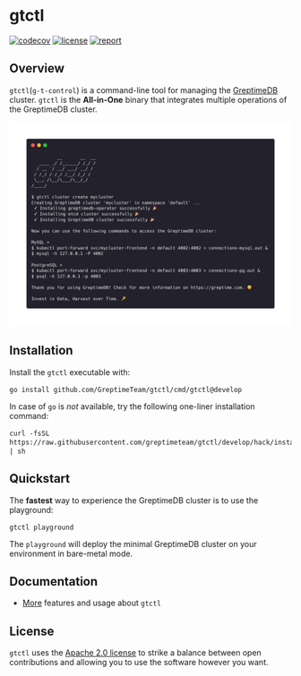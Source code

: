 # gtctl

[![codecov](https://codecov.io/github/GreptimeTeam/gtctl/branch/develop/graph/badge.svg?token=287NUSEH5D)](https://app.codecov.io/github/GreptimeTeam/gtctl/tree/develop)
[![license](https://img.shields.io/github/license/GreptimeTeam/gtctl)](https://github.com/GreptimeTeam/gtctl/blob/develop/LICENSE)
[![report](https://goreportcard.com/badge/github.com/GreptimeTeam/gtctl)](https://goreportcard.com/report/github.com/GreptimeTeam/gtctl)

## Overview

`gtctl`(`g-t-control`) is a command-line tool for managing the [GreptimeDB](https://github.com/GrepTimeTeam/greptimedb) cluster. `gtctl` is the **All-in-One** binary that integrates multiple operations of the GreptimeDB cluster.

<p align="center">
<img alt="screenshot" src="./docs/images/screenshot.png" width="800px">
</p>

## Installation

Install the `gtctl` executable with:

```shell
go install github.com/GreptimeTeam/gtctl/cmd/gtctl@develop
```

In case of `go` is _not_ available, try the following one-liner installation command:

```shell
curl -fsSL https://raw.githubusercontent.com/greptimeteam/gtctl/develop/hack/install.sh | sh
```

## Quickstart

The **fastest** way to experience the GreptimeDB cluster is to use the playground:

```shell
gtctl playground
```

The `playground` will deploy the minimal GreptimeDB cluster on your environment in bare-metal mode.

## Documentation

* [More](https://docs.greptime.com/user-guide/operations/gtctl) features and usage about `gtctl`

## License

`gtctl` uses the [Apache 2.0 license](LICENSE) to strike a balance between open contributions and allowing you to use the software however you want.
